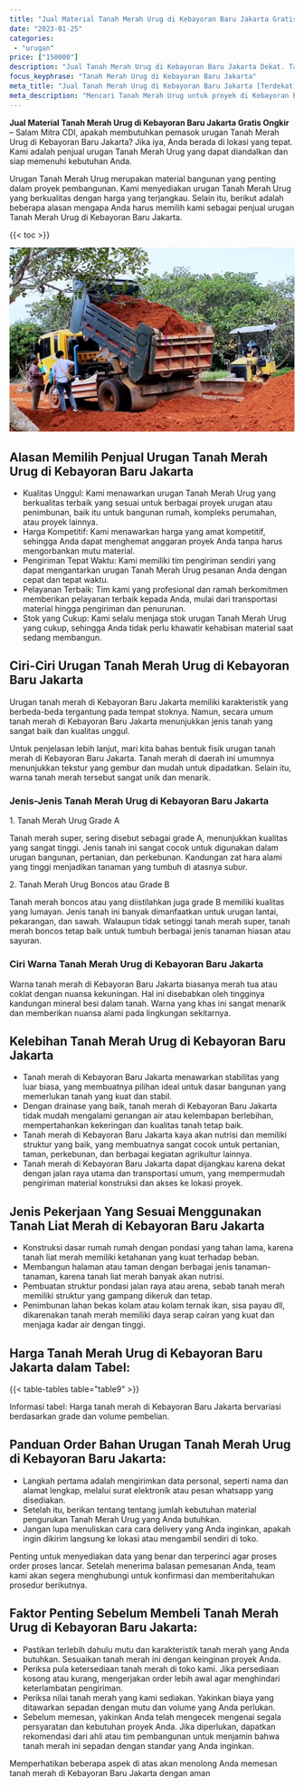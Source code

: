 ```yaml
---
title: "Jual Material Tanah Merah Urug di Kebayoran Baru Jakarta Gratis Ongkir"
date: "2023-01-25"
categories:
 - "urugan"
price: ["150000"]
description: "Jual Tanah Merah Urug di Kebayoran Baru Jakarta Dekat. Tanah Merah Urug ini sering digunakan dalam proyek konstruksi sebagai bahan urugan yang berkualitas dan tepat guna. Hubungi kami untuk informasi lebih lanjut."
focus_keyphrase: "Tanah Merah Urug di Kebayoran Baru Jakarta"
meta_title: "Jual Tanah Merah Urug di Kebayoran Baru Jakarta [Terdekat] - CDI"
meta_description: "Mencari Tanah Merah Urug untuk proyek di Kebayoran Baru Jakarta? Kami menyediakan Tanah Merah Urug berkualitas untuk urugan lahan. Dapatkan penawaran terbaik sekarang."
---
```


**Jual Material Tanah Merah Urug di Kebayoran Baru Jakarta Gratis Ongkir** – Salam Mitra CDI, apakah membutuhkan pemasok urugan Tanah Merah Urug di Kebayoran Baru Jakarta? Jika iya, Anda berada di lokasi yang tepat. Kami adalah penjual urugan Tanah Merah Urug yang dapat diandalkan dan siap memenuhi kebutuhan Anda.

Urugan Tanah Merah Urug merupakan material bangunan yang penting dalam proyek pembangunan. Kami menyediakan urugan Tanah Merah Urug yang berkualitas dengan harga yang terjangkau. Selain itu, berikut adalah beberapa alasan mengapa Anda harus memilih kami sebagai penjual urugan Tanah Merah Urug di Kebayoran Baru Jakarta.

{{< toc >}}

![Jual Material Tanah Merah Urug di Kebayoran Baru Jakarta Gratis Ongkir](/images/tanah/tanah-urug-31.jpg)

## Alasan Memilih Penjual Urugan Tanah Merah Urug di Kebayoran Baru Jakarta

*   Kualitas Unggul: Kami menawarkan urugan Tanah Merah Urug yang berkualitas terbaik yang sesuai untuk berbagai proyek urugan atau penimbunan, baik itu untuk bangunan rumah, kompleks perumahan, atau proyek lainnya.
*   Harga Kompetitif: Kami menawarkan harga yang amat kompetitif, sehingga Anda dapat menghemat anggaran proyek Anda tanpa harus mengorbankan mutu material.
*   Pengiriman Tepat Waktu: Kami memiliki tim pengiriman sendiri yang dapat mengantarkan urugan Tanah Merah Urug pesanan Anda dengan cepat dan tepat waktu.
*   Pelayanan Terbaik: Tim kami yang profesional dan ramah berkomitmen memberikan pelayanan terbaik kepada Anda, mulai dari transportasi material hingga pengiriman dan penurunan.
*   Stok yang Cukup: Kami selalu menjaga stok urugan Tanah Merah Urug yang cukup, sehingga Anda tidak perlu khawatir kehabisan material saat sedang membangun. 

## Ciri-Ciri Urugan Tanah Merah Urug di Kebayoran Baru Jakarta

Urugan tanah merah di Kebayoran Baru Jakarta memiliki karakteristik yang berbeda-beda tergantung pada tempat stoknya. Namun, secara umum tanah merah di Kebayoran Baru Jakarta menunjukkan jenis tanah yang sangat baik dan kualitas unggul.

Untuk penjelasan lebih lanjut, mari kita bahas bentuk fisik urugan tanah merah di Kebayoran Baru Jakarta. Tanah merah di daerah ini umumnya menunjukkan tekstur yang gembur dan mudah untuk dipadatkan. Selain itu, warna tanah merah tersebut sangat unik dan menarik.

### Jenis-Jenis Tanah Merah Urug di Kebayoran Baru Jakarta

1\. Tanah Merah Urug Grade A

Tanah merah super, sering disebut sebagai grade A, menunjukkan kualitas yang sangat tinggi. Jenis tanah ini sangat cocok untuk digunakan dalam urugan bangunan, pertanian, dan perkebunan. Kandungan zat hara alami yang tinggi menjadikan tanaman yang tumbuh di atasnya subur.

2\. Tanah Merah Urug Boncos atau Grade B

Tanah merah boncos atau yang diistilahkan juga grade B memiliki kualitas yang lumayan. Jenis tanah ini banyak dimanfaatkan untuk urugan lantai, pekarangan, dan sawah. Walaupun tidak setinggi tanah merah super, tanah merah boncos tetap baik untuk tumbuh berbagai jenis tanaman hiasan atau sayuran.

### Ciri Warna Tanah Merah Urug di Kebayoran Baru Jakarta

Warna tanah merah di Kebayoran Baru Jakarta biasanya merah tua atau coklat dengan nuansa kekuningan. Hal ini disebabkan oleh tingginya kandungan mineral besi dalam tanah. Warna yang khas ini sangat menarik dan memberikan nuansa alami pada lingkungan sekitarnya.

## Kelebihan Tanah Merah Urug di Kebayoran Baru Jakarta

*   Tanah merah di Kebayoran Baru Jakarta menawarkan stabilitas yang luar biasa, yang membuatnya pilihan ideal untuk dasar bangunan yang memerlukan tanah yang kuat dan stabil.
*   Dengan drainase yang baik, tanah merah di Kebayoran Baru Jakarta tidak mudah mengalami genangan air atau kelembapan berlebihan, mempertahankan kekeringan dan kualitas tanah tetap baik.
*   Tanah merah di Kebayoran Baru Jakarta kaya akan nutrisi dan memiliki struktur yang baik, yang membuatnya sangat cocok untuk pertanian, taman, perkebunan, dan berbagai kegiatan agrikultur lainnya.
*   Tanah merah di Kebayoran Baru Jakarta dapat dijangkau karena dekat dengan jalan raya utama dan transportasi umum, yang mempermudah pengiriman material konstruksi dan akses ke lokasi proyek.

## Jenis Pekerjaan Yang Sesuai Menggunakan Tanah Liat Merah di Kebayoran Baru Jakarta

*   Konstruksi dasar rumah rumah dengan pondasi yang tahan lama, karena tanah liat merah memiliki ketahanan yang kuat terhadap beban.
*   Membangun halaman atau taman dengan berbagai jenis tanaman-tanaman, karena tanah liat merah banyak akan nutrisi.
*   Pembuatan struktur pondasi jalan raya atau arena, sebab tanah merah memiliki struktur yang gampang dikeruk dan tetap.
*   Penimbunan lahan bekas kolam atau kolam ternak ikan, sisa payau dll, dikarenakan tanah merah memiliki daya serap cairan yang kuat dan menjaga kadar air dengan tinggi.

## Harga Tanah Merah Urug di Kebayoran Baru Jakarta dalam Tabel:

{{< table-tables table="table9" >}}

Informasi tabel: Harga tanah merah di Kebayoran Baru Jakarta bervariasi berdasarkan grade dan volume pembelian.

## Panduan Order Bahan Urugan Tanah Merah Urug di Kebayoran Baru Jakarta:

*   Langkah pertama adalah mengirimkan data personal, seperti nama dan alamat lengkap, melalui surat elektronik atau pesan whatsapp yang disediakan.
*   Setelah itu, berikan tentang tentang jumlah kebutuhan material pengurukan Tanah Merah Urug yang Anda butuhkan.
*   Jangan lupa menuliskan cara cara delivery yang Anda inginkan, apakah ingin dikirim langsung ke lokasi atau mengambil sendiri di toko.

Penting untuk menyediakan data yang benar dan terperinci agar proses order proses lancar. Setelah menerima balasan pemesanan Anda, team kami akan segera menghubungi untuk konfirmasi dan memberitahukan prosedur berikutnya.

## Faktor Penting Sebelum Membeli Tanah Merah Urug di Kebayoran Baru Jakarta:

*   Pastikan terlebih dahulu mutu dan karakteristik tanah merah yang Anda butuhkan. Sesuaikan tanah merah ini dengan keinginan proyek Anda.
*   Periksa pula ketersediaan tanah merah di toko kami. Jika persediaan kosong atau kurang, mengerjakan order lebih awal agar menghindari keterlambatan pengiriman.
*   Periksa nilai tanah merah yang kami sediakan. Yakinkan biaya yang ditawarkan sepadan dengan mutu dan volume yang Anda perlukan.
*   Sebelum memesan, yakinkan Anda telah mengecek mengenai segala persyaratan dan kebutuhan proyek Anda. Jika diperlukan, dapatkan rekomendasi dari ahli atau tim pembangunan untuk menjamin bahwa tanah merah ini sepadan dengan standar yang Anda inginkan.

Memperhatikan beberapa aspek di atas akan menolong Anda memesan tanah merah di Kebayoran Baru Jakarta dengan aman